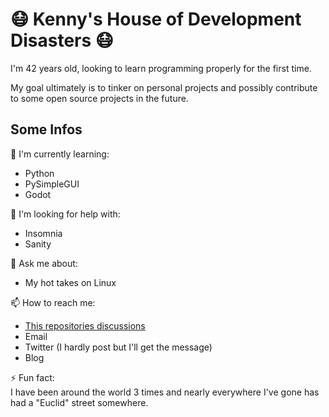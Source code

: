 
# 😷 Kenny's House of Development Disasters 😷
I'm 42 years old, looking to learn programming properly for the first time.  

My goal ultimately is to tinker on personal projects and possibly contribute to some open source projects in the future.

## Some Infos  

🧠 I'm currently learning:
* Python
* PySimpleGUI
* Godot

🤔 I'm looking for help with:
* Insomnia
* Sanity  

💬 Ask me about:
* My hot takes on Linux

📫 How to reach me:  
  
* [This repositories discussions](https://github.com/kennyh7279/kennyh7279/discussions)
* Email
* Twitter (I hardly post but I'll get the message)
* Blog

⚡️ Fun fact:  
I have been around the world 3 times and nearly everywhere I've gone has had a "Euclid" street somewhere.

